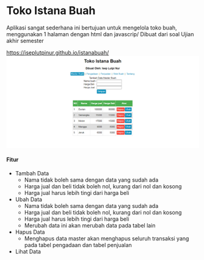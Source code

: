 # Toko Istana Buah
Aplikasi sangat sederhana ini bertujuan untuk mengelola toko buah, menggunakan 1 halaman dengan html dan javascrip/ Dibuat dari soal Ujian akhir semester

https://iseplutpinur.github.io/istanabuah/
<img src="docs/Master_Buah.png" style="zoom: 67%;" />
#### Fitur
- Tambah Data
	- Nama tidak boleh sama dengan data yang sudah ada
	- Harga jual dan beli tidak boleh nol, kurang dari nol dan kosong
	- Harga jual harus lebih tingi dari harga beli
- Ubah Data
	- Nama tidak boleh sama dengan data yang sudah ada
	- Harga jual dan beli tidak boleh nol, kurang dari nol dan kosong
	- Harga jual harus lebih tingi dari harga beli
	- Merubah data ini akan merubah data pada tabel lain
- Hapus Data
	- Menghapus data master akan menghapus seluruh transaksi yang pada tabel pengadaan dan tabel penjualan
- Lihat Data
